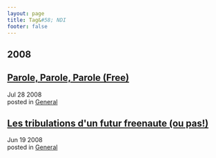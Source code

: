 ```yaml
---
layout: page
title: Tag&#58; NDI
footer: false
---
```


<div id="blog-archives" class="category">
<h2>2008</h2>

<article>
<h1><a href="/2008/07/28/parole-parole-parole-free/index.html">Parole, Parole, Parole (Free)</a></h1>
<time datetime="2008-07-28T00:00:00-06:00" pubdate><span class='month'>Jul</span> <span class='day'>28</span> <span class='year'>2008</span></time>
<footer>
<span class="categories">posted in 
<a href='/categories/general/'>General</a></span>
</footer>
</article>

<article>
<h1><a href="/2008/06/19/les-tribulations-dun-futur-freenaute-ou-pas/index.html">Les tribulations d'un futur freenaute (ou pas!)</a></h1>
<time datetime="2008-06-19T00:00:00-06:00" pubdate><span class='month'>Jun</span> <span class='day'>19</span> <span class='year'>2008</span></time>
<footer>
<span class="categories">posted in 
<a href='/categories/general/'>General</a></span>
</footer>
</article>
</div>
